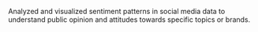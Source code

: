 Analyzed and visualized sentiment patterns in social media data to understand public opinion and attitudes towards specific topics or brands.
